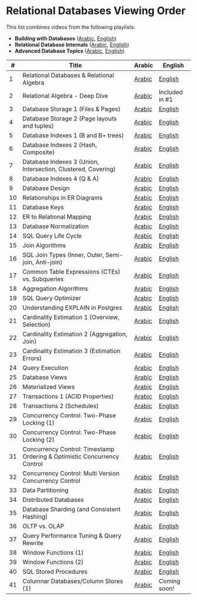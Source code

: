 # Relational Databases Viewing Order

This list combines videos from the following playlists:
* **Building with Databases** ([Arabic](https://www.youtube.com/playlist?list=PLE8kQVoC67Py5LnCUHp_wp2uzbaBZWSmx), [English](https://www.youtube.com/playlist?list=PLE8kQVoC67PzsDAFA3FinTadWe4nVyey4))
* **Relational Database Internals** ([Arabic](https://www.youtube.com/playlist?list=PLE8kQVoC67PzGwMMsSk3C8MvfAqcYjusF), [English](https://www.youtube.com/playlist?list=PLE8kQVoC67PywFpq0VXxGFbStvtskNVkW))
* **Advanced Database Topics** ([Arabic](https://www.youtube.com/playlist?list=PLE8kQVoC67PzNdFSsYm-af0j8qeV8l2fW), [English](https://www.youtube.com/playlist?list=PLE8kQVoC67PxKRG4yrdB94VbacOSrO01x))

| # | Title | Arabic | English |
| --- | --- | --- | --- |
| 1 | Relational Databases & Relational Algebra | [Arabic](https://www.youtube.com/watch?v=UuCDByipiCo) | [English](https://youtu.be/5-0_tHSnbUs) |
| 2 | Relational Algebra - Deep Dive | [Arabic](https://www.youtube.com/watch?v=OuFS0tcQXh8) | Included in #1 |
| 3 | Database Storage 1 (Files & Pages) | [Arabic](https://youtu.be/-HtHhBQbMB4) | [English](https://youtu.be/sE-PWl_fd40) |
| 4 | Database Storage 2 (Page layouts and tuples) | [Arabic](https://youtu.be/8-LJyyAjOhE) | [English](https://youtu.be/lpkEwChGFH8) |
| 5 | Database Indexes 1 (B and B+ trees) | [Arabic](https://youtu.be/1ZhBULsbZGw) | [English](https://youtu.be/1fETPYKyb70) |
| 6 | Database Indexes 2 (Hash, Composite) | [Arabic](https://youtu.be/ddWoqXw6Qic) | [English](https://youtu.be/dH5SwQ5rndQ) |
| 7 | Database Indexes 3 (Union, Intersection, Clustered, Covering) | [Arabic](https://youtu.be/KTEViriyc-Q) | [English](https://www.youtube.com/watch?v=J8prxz2KxeA) |
| 8 | Database Indexes 4 (Q & A) | [Arabic](https://youtu.be/wY_SxRMLTvA) | [English](https://www.youtube.com/watch?v=ozXWjqNsNYU) |
| 9 | Database Design | [Arabic](https://youtu.be/gZ5iYMkrcfQ) | [English](https://youtu.be/5CFphPMgScU) |
| 10 | Relationships in ER Diagrams | [Arabic](https://youtu.be/hp1gX4kh3lw) | [English](https://youtu.be/LlbshEKviFI) |
| 11 | Database Keys | [Arabic](https://youtu.be/kgpiD3Z_swg) | [English](https://youtu.be/Nw04aF2VUDk) |
| 12 | ER to Relational Mapping | [Arabic](https://youtu.be/3E_FTJ1KFyg) | [English](https://youtu.be/va8XjW-PD48) |
| 13 | Database Normalization | [Arabic](https://youtu.be/1HEHa_EJa0k) | [English](https://youtu.be/lsojlIT1ah0) |
| 14 | SQL Query Life Cycle | [Arabic](https://youtu.be/SEKF4u6Ovyw) | [English](https://youtu.be/Wr7cd6p8hvQ) |
| 15 | Join Algorithms | [Arabic](https://youtu.be/oVeo3i5ExaA) | [English](https://youtu.be/Ykvl-2LZpGY) |
| 16 | SQL Join Types (Inner, Outer, Semi-join, Anti-join) | [Arabic](https://youtu.be/4RmzfVUVxYI) | [English](https://youtu.be/_UJzUo0Kh7M) |
| 17 | Common Table Expressions (CTEs) vs. Subqueries | [Arabic](https://youtu.be/bdKIwDv9Owc) | [English](https://youtu.be/-iD0LIY5_rg?si=RGv0PL6UOkZ14fwB) |
| 18 | Aggregation Algorithms | [Arabic](https://youtu.be/dHOYDnqJ9HY) | [English](https://youtu.be/yKmtT5oa2w8) |
| 19 | SQL Query Optimizer | [Arabic](https://youtu.be/iAxFGRbAh8s) | [English](https://youtu.be/LznTWam9qhs) |
| 20 | Understanding EXPLAIN in Postgres | [Arabic](https://youtu.be/12puiczFlz8) | [English](https://youtu.be/ttGNcRgghlE) |
| 21 | Cardinality Estimation 1 (Overview, Selection) | [Arabic](https://youtu.be/PPDDLS5NSyM) | [English](https://www.youtube.com/watch?v=sbEWSW1bXGY) |
| 22 | Cardinality Estimation 2 (Aggregation, Join) | [Arabic](https://youtu.be/QwqNuRSLE3M) | [English](https://youtu.be/rFP4rFW01Co) |
| 23 | Cardinality Estimation 3 (Estimation Errors) | [Arabic](https://youtu.be/ZD0ZarOR438) | [English](https://www.youtube.com/watch?v=Ip-NfyTS6do) |
| 24 | Query Execution | [Arabic](https://youtu.be/Hl0SwV1RFFs) | [English](https://youtu.be/lHUsfcbeZHY) |
| 25 | Database Views | [Arabic](https://youtu.be/tBqbzeV_EkI) | [English](https://www.youtube.com/watch?v=MSlmvtYLPI8) |
| 26 | Materialized Views | [Arabic](https://youtu.be/qcJiNoQxHQg) | [English](https://youtu.be/8S9p7IO2xz0) |
| 27 | Transactions 1 (ACID Properties) | [Arabic](https://www.youtube.com/watch?v=ziH5Y4tvQJE) | [English](https://youtu.be/ac6zw6sn-Wo) |
| 28 | Transactions 2 (Schedules) | [Arabic](https://youtu.be/KRZTwTWiUek) | [English](https://youtu.be/7cyyffiLAE0) |
| 29 | Concurrency Control: Two-Phase Locking (1) | [Arabic](https://youtu.be/s8w-GplT6K4) | [English](https://youtu.be/efqAO54qci4) |
| 30 | Concurrency Control: Two-Phase Locking (2) | [Arabic](https://youtu.be/4Ll7zlC9f4w) | [English](https://youtu.be/zqLAFZNh41Q) |
| 31 | Concurrency Control: Timestamp Ordering & Optimistic Concurrency Control | [Arabic](https://youtu.be/f6sl5XFnAr4) | [English](https://youtu.be/2pLBv43Veec) |
| 32 | Concurrency Control: Multi Version Concurrency Control | [Arabic](https://youtu.be/RDry1RyIw1s) | [English](https://youtu.be/zGY_stjvFII) |
| 33 | Data Partitioning | [Arabic](https://youtu.be/XnCnIWMxEhA) | [English](https://www.youtube.com/watch?v=6emnnIL9Grc) |
| 34 | Distributed Databases | [Arabic](https://youtu.be/LujY8mdibGk) | [English](https://youtu.be/HRs0d5wqRV4) |
| 35 | Database Sharding (and Consistent Hashing) | [Arabic](https://youtu.be/-GXQwCIRANA) | [English](https://youtu.be/WO3q6ZUnUhg) |
| 36 | OLTP vs. OLAP | [Arabic](https://youtu.be/MMrx03rQbGg) | [English](https://youtu.be/LU8pfUrdXWE) |
| 37 | Query Performance Tuning & Query Rewrite | [Arabic](https://youtu.be/RtXQug0DuVo) | [English](https://youtu.be/z5csGAXNPBs) |
| 38 | Window Functions (1) | [Arabic](https://youtu.be/eOVmvztKP4o) | [English](https://youtu.be/0sfEBlmt-xM) |
| 39 | Window Functions (2) | [Arabic](https://youtu.be/Y-nYllYu83Q) | [English](https://youtu.be/cFs8DRBxIDA) |
| 40 | SQL Stored Procedures | [Arabic](https://youtu.be/4nBPnPg-als) | [English](https://youtu.be/GNgisKqsI34) |
| 41 | Columnar Databases/Column Stores (1) | [Arabic](https://youtu.be/8bDJPLhleeo) | Coming soon! |
